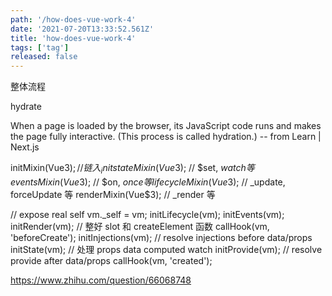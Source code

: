 ```yaml
---
path: '/how-does-vue-work-4'
date: '2021-07-20T13:33:52.561Z'
title: 'how-does-vue-work-4'
tags: ['tag']
released: false
---
```


整体流程

hydrate

When a page is loaded by the browser, its JavaScript code runs and makes the page fully interactive. (This process is called hydration.) -- from Learn | Next.js

initMixin(Vue$3); // 链入 _init
stateMixin(Vue$3); // $set, $watch 等
eventsMixin(Vue$3); // $on, $once 等
lifecycleMixin(Vue$3); // _update, forceUpdate 等
renderMixin(Vue$3); // _render 等

// expose real self
vm._self = vm;
initLifecycle(vm);
initEvents(vm);
initRender(vm); // 整好 slot 和 createElement 函数
callHook(vm, 'beforeCreate');
initInjections(vm); // resolve injections before data/props
initState(vm); // 处理 props data computed watch
initProvide(vm); // resolve provide after data/props
callHook(vm, 'created');

https://www.zhihu.com/question/66068748